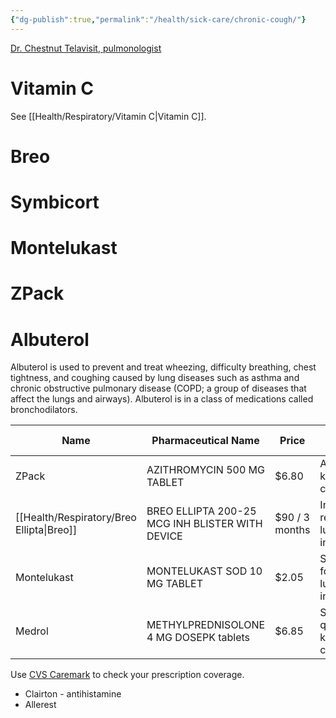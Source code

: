 ```yaml
---
{"dg-publish":true,"permalink":"/health/sick-care/chronic-cough/"}
---
```



[Dr. Chestnut Telavisit, pulmonologist](https://www.youtube.com/watch?v=oMxOwI3T8OA)
# Vitamin C

See [[Health/Respiratory/Vitamin C\|Vitamin C]].

# Breo

# Symbicort

# Montelukast

# ZPack

# Albuterol

Albuterol is used to prevent and treat wheezing, difficulty breathing, chest tightness, and coughing caused by lung diseases such as asthma and chronic obstructive pulmonary disease (COPD; a group of diseases that affect the lungs and airways). Albuterol is in a class of medications called bronchodilators.

| Name                   | Pharmaceutical Name                             | Price          | What's it for?                                |
| ---------------------- | ----------------------------------------------- | -------------- | --------------------------------------------- |
| ZPack                  | AZITHROMYCIN 500 MG TABLET                      | $6.80          | Antibiotic for kicking a cold away.           |
| [[Health/Respiratory/Breo Ellipta\|Breo]] | BREO ELLIPTA 200-25 MCG INH BLISTER WITH DEVICE | $90 / 3 months | Inhaler for reversing lung inflammation.      |
| Montelukast            | MONTELUKAST SOD 10 MG TABLET                    | $2.05          | Salt tablets for reversing lung inflammation. |
| Medrol                 | METHYLPREDNISOLONE 4 MG DOSEPK tablets          | $6.85          | Steroid for quickly kicking a cough away.     |

Use [CVS Caremark](https://www.caremark.com/manage-prescriptions/coverage-costs.html) to check your prescription coverage.

- Clairton - antihistamine
- Allerest